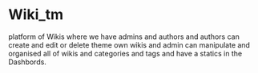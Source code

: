 # Wiki_tm
platform of Wikis where we have admins and authors and authors can create and edit or delete theme own wikis and admin can manipulate and organised all of wikis and categories and tags and have a statics in the Dashbords.
